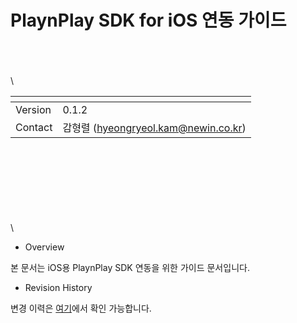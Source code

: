 # PlaynPlay SDK for iOS 연동 가이드

\
\
\
\

| <!-- -->    | <!-- --> |
|-------------|----------|
| Version     | 0.1.2    |
| Contact     | 감형렬 (hyeongryeol.kam@newin.co.kr) |

\
\
\
\
\
\
\
\
* Overview

본 문서는 iOS용 PlaynPlay SDK 연동을 위한 가이드 문서입니다.

* Revision History

변경 이력은 [여기](./revision_history/home.md)에서 확인 가능합니다.
